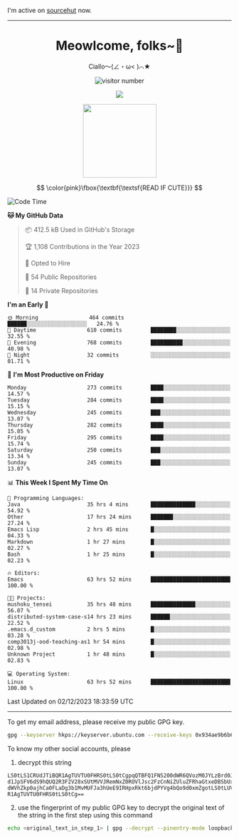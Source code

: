 I'm active on [sourcehut](https://sr.ht/~meow_king/) now. 

---

<div align="center">
  <h1>Meowlcome, folks~👋</h1>
  <p>Ciallo～(∠・ω< )⌒★</p>
</div>

<p align="center">
  <img src="https://count.getloli.com/get/@Ziqi-Yang?theme=rule34" alt="visitor number" />
</p>

<p align="center">
  <img src="https://skillicons.dev/icons?i=rust,c,py,flutter,go,java,js,bash,linux,emacs" />
</p>
<p align="center">
  <img height="165" src="https://github-readme-stats.vercel.app/api?username=Ziqi-Yang&show_icons=true&include_all_commits=true&hide_border=true" />
</p>

$$
\color{pink}\fbox{\textbf{\textsf{READ IF CUTE}}}
$$

<!--START_SECTION:waka-->
![Code Time](http://img.shields.io/badge/Code%20Time-2%2C000%20hrs%2055%20mins-blue)

**🐱 My GitHub Data** 

> 📦 412.5 kB Used in GitHub's Storage 
 > 
> 🏆 1,108 Contributions in the Year 2023
 > 
> 💼 Opted to Hire
 > 
> 📜 54 Public Repositories 
 > 
> 🔑 14 Private Repositories 
 > 
**I'm an Early 🐤** 

```text
🌞 Morning                464 commits         ██████░░░░░░░░░░░░░░░░░░░   24.76 % 
🌆 Daytime                610 commits         ████████░░░░░░░░░░░░░░░░░   32.55 % 
🌃 Evening                768 commits         ██████████░░░░░░░░░░░░░░░   40.98 % 
🌙 Night                  32 commits          ░░░░░░░░░░░░░░░░░░░░░░░░░   01.71 % 
```
📅 **I'm Most Productive on Friday** 

```text
Monday                   273 commits         ████░░░░░░░░░░░░░░░░░░░░░   14.57 % 
Tuesday                  284 commits         ████░░░░░░░░░░░░░░░░░░░░░   15.15 % 
Wednesday                245 commits         ███░░░░░░░░░░░░░░░░░░░░░░   13.07 % 
Thursday                 282 commits         ████░░░░░░░░░░░░░░░░░░░░░   15.05 % 
Friday                   295 commits         ████░░░░░░░░░░░░░░░░░░░░░   15.74 % 
Saturday                 250 commits         ███░░░░░░░░░░░░░░░░░░░░░░   13.34 % 
Sunday                   245 commits         ███░░░░░░░░░░░░░░░░░░░░░░   13.07 % 
```


📊 **This Week I Spent My Time On** 

```text
💬 Programming Languages: 
Java                     35 hrs 4 mins       ██████████████░░░░░░░░░░░   54.92 % 
Other                    17 hrs 24 mins      ███████░░░░░░░░░░░░░░░░░░   27.24 % 
Emacs Lisp               2 hrs 45 mins       █░░░░░░░░░░░░░░░░░░░░░░░░   04.33 % 
Markdown                 1 hr 27 mins        █░░░░░░░░░░░░░░░░░░░░░░░░   02.27 % 
Bash                     1 hr 25 mins        █░░░░░░░░░░░░░░░░░░░░░░░░   02.23 % 

🔥 Editors: 
Emacs                    63 hrs 52 mins      █████████████████████████   100.00 % 

🐱‍💻 Projects: 
mushoku_tensei           35 hrs 48 mins      ██████████████░░░░░░░░░░░   56.07 % 
distributed-system-case-s14 hrs 23 mins      ██████░░░░░░░░░░░░░░░░░░░   22.52 % 
.emacs.d_custom          2 hrs 5 mins        █░░░░░░░░░░░░░░░░░░░░░░░░   03.28 % 
comp3013j-ood-teaching-as1 hr 54 mins        █░░░░░░░░░░░░░░░░░░░░░░░░   02.98 % 
Unknown Project          1 hr 48 mins        █░░░░░░░░░░░░░░░░░░░░░░░░   02.83 % 

💻 Operating System: 
Linux                    63 hrs 52 mins      █████████████████████████   100.00 % 
```


 Last Updated on 02/12/2023 18:33:59 UTC
<!--END_SECTION:waka-->

-----

To get my email address, please receive my public GPG key.
```bash
gpg --keyserver hkps://keyserver.ubuntu.com --receive-keys 0x934ae9b6b6e9ff34
```
To know my other social accounts, please
1) decrypt this string
```
LS0tLS1CRUdJTiBQR1AgTUVTU0FHRS0tLS0tCgpqQTBFQ1FNS200dWR6QVozM0JYLzBrd0JNU0Ru
d1JpSFV6dS9hQUQ2R3F2V28xSUtMVVJRemNxZ0ROVlJsc2FzCnNiZUluZFRhaGtxeDBSbUxEajVq
dWVhZkp0ajhCa0FLaDg3b1MvMUFJa3hUeE9IRHpxRkt6bjdPYVg4bQo9d0xmZgotLS0tLUVORCBQ
R1AgTUVTU0FHRS0tLS0tCg==
```
2) use the fingerprint of my public GPG key to decrypt the original text of the string in the first step using this command
```bash
echo <original_text_in_step_1> | gpg --decrypt --pinentry-mode loopback --armor
```


